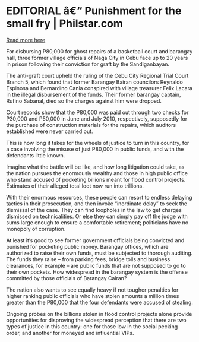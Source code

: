 # EDITORIAL â€“ Punishment for the small fry | Philstar.com

[Read more here](https://www.philstar.com/opinion/2025/09/24/2474959/editorial-punishment-small-fry)

For disbursing P80,000 for ghost repairs of a basketball court and barangay hall, three former village officials of Naga City in Cebu face up to 20 years in prison following their conviction for graft by the Sandiganbayan.

The anti-graft court upheld the ruling of the Cebu City Regional Trial Court Branch 5, which found that former Barangay Bairan councilors Reynaldo Espinosa and Bernardino Cania conspired with village treasurer Felix Lacara in the illegal disbursement of the funds. Their former barangay captain, Rufino Sabanal, died so the charges against him were dropped.

Court records show that the P80,000 was paid out through two checks for P30,000 and P50,000 in June and July 2010, respectively, supposedly for the purchase of construction materials for the repairs, which auditors established were never carried out.

This is how long it takes for the wheels of justice to turn in this country, for a case involving the misuse of just P80,000 in public funds, and with the defendants little known.

Imagine what the battle will be like, and how long litigation could take, as the nation pursues the enormously wealthy and those in high public office who stand accused of pocketing billions meant for flood control projects. Estimates of their alleged total loot now run into trillions.

With their enormous resources, these people can resort to endless delaying tactics in their prosecution, and then invoke “inordinate delay” to seek the dismissal of the case. They can find loopholes in the law to get charges dismissed on technicalities. Or else they can simply pay off the judge with sums large enough to ensure a comfortable retirement; politicians have no monopoly of corruption.

At least it’s good to see former government officials being convicted and punished for pocketing public money. Barangay offices, which are authorized to raise their own funds, must be subjected to thorough auditing. The funds they raise – from parking fees, bridge tolls and business clearances, for example – are public funds that are not supposed to go to their own pockets. How widespread in the barangay system is the offense committed by those officials of Barangay Cairan?

The nation also wants to see equally heavy if not tougher penalties for higher ranking public officials who have stolen amounts a million times greater than the P80,000 that the four defendants were accused of stealing.

Ongoing probes on the billions stolen in flood control projects alone provide opportunities for disproving the widespread perception that there are two types of justice in this country: one for those low in the social pecking order, and another for moneyed and influential VIPs.